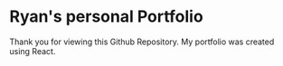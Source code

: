 # Ryan's personal Portfolio

Thank you for viewing this Github Repository.
My portfolio was created using React.